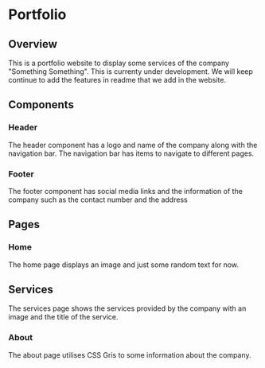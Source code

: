# Portfolio

## Overview
This is a portfolio website to display some services of the company "Something Something". This is currenty under development. We will keep continue to add the features in readme that we add in the website.

## Components

### Header
The header component has a logo and name of the company along with the navigation bar. The navigation bar has items to navigate to different pages.

### Footer
The footer component has social media links and the information of the company such as the contact number and the address

## Pages

### Home
The home page displays an image and just some random text for now.

## Services
The services page shows the services provided by the company with an image and the title of the service.

### About
The about page utilises CSS Gris to some information about the company.